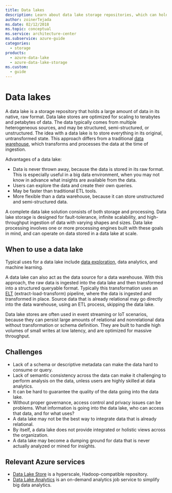 ```yaml
---
title: Data lakes
description: Learn about data lake storage repositories, which can hold terabytes and petabytes of data in native, raw format.
author: zoinerTejada
ms.date: 02/12/2018
ms.topic: conceptual
ms.service: architecture-center
ms.subservice: azure-guide
categories:
  - storage
products:
  - azure-data-lake
  - azure-data-lake-storage
ms.custom:
  - guide
---
```


# Data lakes

A data lake is a storage repository that holds a large amount of data in its native, raw format. Data lake stores are optimized for scaling to terabytes and petabytes of data. The data typically comes from multiple heterogeneous sources, and may be structured, semi-structured, or unstructured. The idea with a data lake is to store everything in its original, untransformed state. This approach differs from a traditional [data warehouse](../relational-data/data-warehousing.yml), which transforms and processes the data at the time of ingestion.

Advantages of a data lake:

- Data is never thrown away, because the data is stored in its raw format. This is especially useful in a big data environment, when you may not know in advance what insights are available from the data.
- Users can explore the data and create their own queries.
- May be faster than traditional ETL tools.
- More flexible than a data warehouse, because it can store unstructured and semi-structured data.

A complete data lake solution consists of both storage and processing. Data lake storage is designed for fault-tolerance, infinite scalability, and high-throughput ingestion of data with varying shapes and sizes. Data lake processing involves one or more processing engines built with these goals in mind, and can operate on data stored in a data lake at scale.

## When to use a data lake

Typical uses for a data lake include [data exploration](./interactive-data-exploration.md), data analytics, and machine learning.

A data lake can also act as the data source for a data warehouse. With this approach, the raw data is ingested into the data lake and then transformed into a structured queryable format. Typically this transformation uses an [ELT](../relational-data/etl.yml#extract-load-and-transform-elt) (extract-load-transform) pipeline, where the data is ingested and transformed in place. Source data that is already relational may go directly into the data warehouse, using an ETL process, skipping the data lake.

Data lake stores are often used in event streaming or IoT scenarios, because they can persist large amounts of relational and nonrelational data without transformation or schema definition. They are built to handle high volumes of small writes at low latency, and are optimized for massive throughput.

## Challenges

- Lack of a schema or descriptive metadata can make the data hard to consume or query.
- Lack of semantic consistency across the data can make it challenging to perform analysis on the data, unless users are highly skilled at data analytics.
- It can be hard to guarantee the quality of the data going into the data lake.
- Without proper governance, access control and privacy issues can be problems. What information is going into the data lake, who can access that data, and for what uses?
- A data lake may not be the best way to integrate data that is already relational.
- By itself, a data lake does not provide integrated or holistic views across the organization.
- A data lake may become a dumping ground for data that is never actually analyzed or mined for insights.

## Relevant Azure services

- [Data Lake Store](/azure/data-lake-store/) is a hyperscale, Hadoop-compatible repository.
- [Data Lake Analytics](/azure/data-lake-analytics/) is an on-demand analytics job service to simplify big data analytics.
